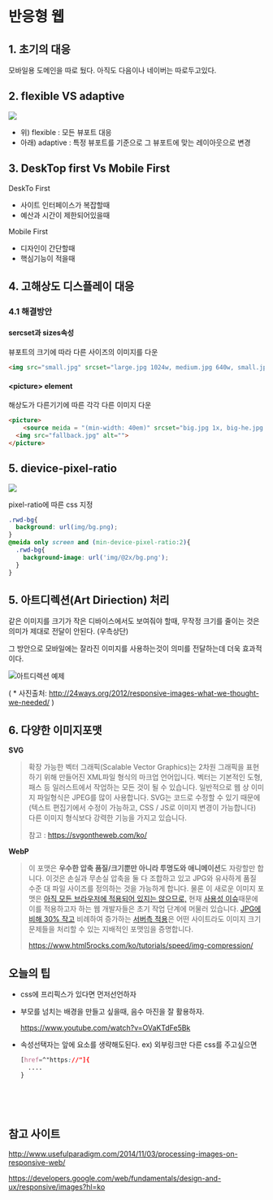 


# 반응형 웹





## 1. 초기의 대응 
모바일용 도메인을 따로 뒀다. 아직도 다음이나 네이버는 따로두고있다.

## 2. flexible VS adaptive
![](https://cdn.css-tricks.com/wp-content/uploads/2015/11/rwd-vs-adapt-example.gif)

- 위) flexible : 모든 뷰포트 대응
- 아래) adaptive : 특정 뷰포트를 기준으로 그 뷰포트에 맞는 레이아웃으로 변경

## 3.  DeskTop first Vs Mobile First

DeskTo First

- 사이트 인터페이스가 복잡할때
- 예산과 시간이 제한되어있을때

Mobile First

- 디자인이 간단할때
- 핵심기능이 적을때

## 4. 고해상도 디스플레이 대응


### 4.1 해결방안

#### sercset과 sizes속성

뷰포트의 크기에 따라 다른 사이즈의 이미지를 다운

```html
<img src="small.jpg" srcset="large.jpg 1024w, medium.jpg 640w, small.jpg 320w " sizes="(min-width:36em) 33.vw, 100vw"
```

#### \<picture\> element

해상도가 다른기기에 따른 각각 다른 이미지 다운

```html
<picture>
	<source meida = "(min-width: 40em)" srcset="big.jpg 1x, big-he.jpg 2x">
  <img src="fallback.jpg" alt="">
</picture>
```

## 5. dievice-pixel-ratio

![](http://usefulpa.s3.amazonaws.com/images/2014/standard-vs-retina.png)

pixel-ratio에 따른 css 지정

```css
.rwd-bg{
  background: url(img/bg.png);
}
@meida only screen and (min-device-pixel-ratio:2){
  .rwd-bg{
    background-image: url('img/@2x/bg.png');
  }
}
```



## 5. 아트디렉션(Art Diriection) 처리

같은 이미지를 크기가 작은 디바이스에서도 보여줘야 할때, 무작정 크기를 줄이는 것은 의미가 제대로 전달이 안된다. (우측상단)

그 방안으로 모바일에는 잘라진 이미지를 사용하는것이 의미를 전달하는데 더욱 효과적이다.

![아트디렉션 예제](https://user-images.githubusercontent.com/35283339/35431428-c79ed4c8-02bf-11e8-8053-b2f4a7455e23.png)

( * 사진출처: <http://24ways.org/2012/responsive-images-what-we-thought-we-needed/> )

## 6. 다양한 이미지포맷

**SVG**

> 확장 가능한 벡터 그래픽(Scalable Vector Graphics)는 2차원 그래픽을 표현하기 위해 만들어진 XML파일 형식의 마크업 언어입니다. 벡터는 기본적인 도형, 패스 등 일러스트에서 작업하는 모든 것이 될 수 있습니다. 일반적으로 웹 상 이미지 파일형식은 JPEG를 많이 사용합니다. SVG는 코드로 수정할 수 있기 때문에 (텍스트 편집기에서 수정이 가능하고, CSS / JS로 이미지 변경이 가능합니다) 다른 이미지 형식보다 강력한 기능을 가지고 있습니다.
>
>  참고 : https://svgontheweb.com/ko/



**WebP**

> 이 포맷은 **우수한 압축 품질/크기뿐만 아니라 투명도와 애니메이션**도 자랑할만 합니다. 이것은 손실과 무손실 압축을 둘 다 조합하고 있고 JPG와 유사하게 품질 수준 대 파일 사이즈를 정의하는 것을 가능하게 합니다. 물론 이 새로운 이미지 포맷은 [아직 모든 브라우저에 적용되어 있지는 않으므로,](http://arstechnica.com/information-technology/2013/04/chicken-meets-egg-with-facebook-chrome-webp-support/) 현재 [사용성 이슈](http://news.cnet.com/8301-1023_3-57580664-93/facebook-tries-googles-webp-image-format-users-squawk/)때문에 이를 적용하고자 하는 웹 개발자들은 초기 작업 단계에 머물러 있습니다. [JPG에 비해 30% 작고](http://www.igvita.com/2013/03/07/faster-smaller-and-more-beautiful-web-with-webp/) 비례하여 증가하는 [서버측 적용](http://www.igvita.com/2013/05/01/deploying-webp-via-accept-content-negotiation/)은 어떤 사이트라도 이미지 크기 문제들을 처리할 수 있는 지배적인 포맷임을 증명합니다. 
>
> https://www.html5rocks.com/ko/tutorials/speed/img-compression/





## 오늘의 팁

- css에 프리픽스가 있다면 먼저선언하자

- 부모를 넘치는 배경을 만들고 싶을때, 음수 마진을 잘 활용하자. 

   https://www.youtube.com/watch?v=OVaKTdFe5Bk

- 속성선택자는 앞에 요소를 생략해도된다. ex) 외부링크만 다른 css를 주고싶으면

  ``` css
  [href=^"https://"]{
    ....
  }
  ```

  ​

  ​

## 참고 사이트

http://www.usefulparadigm.com/2014/11/03/processing-images-on-responsive-web/

https://developers.google.com/web/fundamentals/design-and-ux/responsive/images?hl=ko


